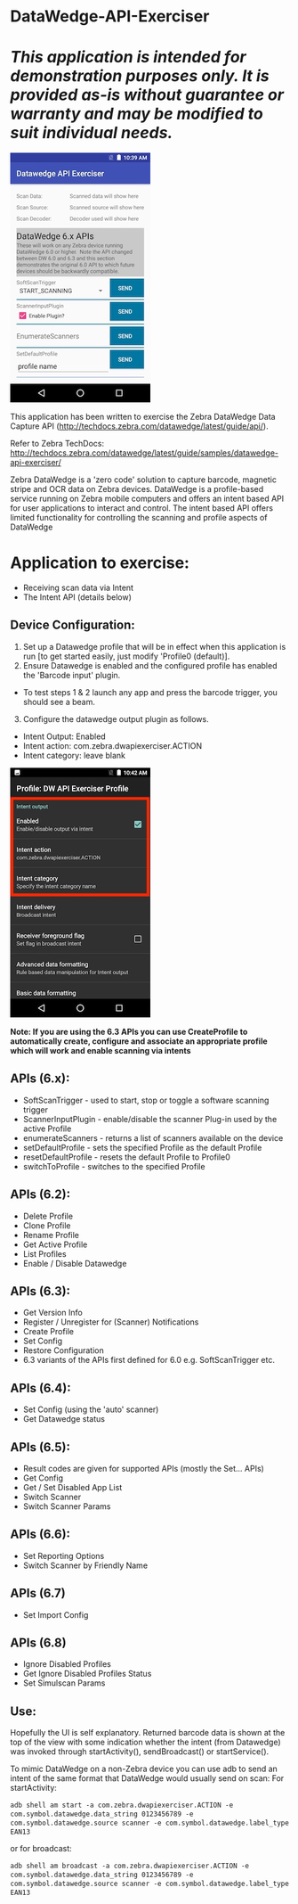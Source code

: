 # DataWedge-API-Exerciser

*This application is intended for demonstration purposes only. It is provided as-is without guarantee or warranty and may be modified to suit individual needs.*
=========================================================

![Image of DataWedge API Exerciser](./DW-API-Exerciser.jpg)

This application has been written to exercise the Zebra DataWedge Data Capture API (http://techdocs.zebra.com/datawedge/latest/guide/api/).

Refer to Zebra TechDocs: http://techdocs.zebra.com/datawedge/latest/guide/samples/datawedge-api-exerciser/

Zebra DataWedge is a 'zero code' solution to capture barcode, magnetic stripe and OCR data on Zebra devices.  DataWedge is a profile-based service running on Zebra mobile computers and offers an intent based API for user applications to interact and control.  The intent based API offers limited functionality for controlling the scanning and profile aspects of DataWedge

# Application to exercise:
* Receiving scan data via Intent
* The Intent API (details below)

## Device Configuration:
1. Set up a Datawedge profile that will be in effect when this application is run [to get started easily, just modify 'Profile0 (default)].  
2. Ensure Datawedge is enabled and the configured profile has enabled the 'Barcode input' plugin.  
  * To test steps 1 & 2 launch any app and press the barcode trigger, you should see a beam.
3. Configure the datawedge output plugin as follows.
  * Intent Output: Enabled
  * Intent action: com.zebra.dwapiexerciser.ACTION
  * Intent category: leave blank
  
![Image of Datawedge Configuration](./DW-config.jpg)

**Note: If you are using the 6.3 APIs you can use CreateProfile to automatically create, configure and associate an appropriate profile which will work and enable scanning via intents**

## APIs (6.x):
* SoftScanTrigger - used to start, stop or toggle a software scanning trigger
* ScannerInputPlugin - enable/disable the scanner Plug-in used by the active Profile
* enumerateScanners - returns a list of scanners available on the device
* setDefaultProfile - sets the specified Profile as the default Profile
* resetDefaultProfile - resets the default Profile to Profile0
* switchToProfile - switches to the specified Profile

## APIs (6.2):
* Delete Profile
* Clone Profile
* Rename Profile
* Get Active Profile
* List Profiles
* Enable / Disable Datawedge

## APIs (6.3):
* Get Version Info
* Register / Unregister for (Scanner) Notifications
* Create Profile
* Set Config
* Restore Configuration
* 6.3 variants of the APIs first defined for 6.0 e.g. SoftScanTrigger etc.

## APIs (6.4):
* Set Config (using the 'auto' scanner)
* Get Datawedge status

## APIs (6.5):
* Result codes are given for supported APIs (mostly the Set... APIs)
* Get Config
* Get / Set Disabled App List
* Switch Scanner
* Switch Scanner Params

## APIs (6.6):
* Set Reporting Options
* Switch Scanner by Friendly Name

## APIs (6.7)
* Set Import Config

## APIs (6.8)
* Ignore Disabled Profiles
* Get Ignore Disabled Profiles Status
* Set Simulscan Params

## Use:
Hopefully the UI is self explanatory.  Returned barcode data is shown at the top of the view with some indication whether the intent (from Datawedge) was invoked through startActivity(), sendBroadcast() or startService().

To mimic DataWedge on a non-Zebra device you can use adb to send an intent of the same format that DataWedge would usually send on scan:
For startActivity:
```
adb shell am start -a com.zebra.dwapiexerciser.ACTION -e com.symbol.datawedge.data_string 0123456789 -e com.symbol.datawedge.source scanner -e com.symbol.datawedge.label_type EAN13
```
or for broadcast:
```
adb shell am broadcast -a com.zebra.dwapiexerciser.ACTION -e com.symbol.datawedge.data_string 0123456789 -e com.symbol.datawedge.source scanner -e com.symbol.datawedge.label_type EAN13
```


